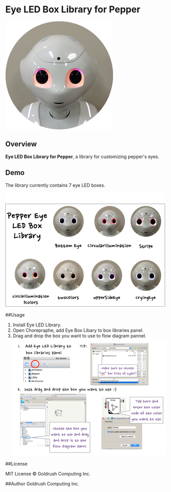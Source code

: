 # Eye LED Box Library for Pepper


![Pepper Icon](./readmeImage/IMG_0010.PNG)


## Overview

**Eye LED Box Library for Pepper**, a library for customizing pepper's eyes.

## Demo
The library currently contains 7 eye LED boxes.

![cryingEyeBox demo](./readmeImage/pepperEyeLibraryDemo.PNG)



##Usage
1. Install Eye LED Library.
2. Open Chorepraphe, add Eye Box Libary to box libraries panel.
3. Drag and drop the box you want to use to flow diagram pannel.
![explanation image](./readmeImage/EyeLibraryExplanation.png)

	
	
##License

MIT License © Goldrush Computing Inc.


##Author
Goldrush Computing Inc.
